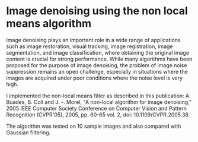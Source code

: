 # Image denoising using the non local means algorithm

Image denoising plays an important role in a wide range of applications such as image restoration, visual tracking, image registration, image segmentation, and image classification, where obtaining the original image content is crucial for strong performance. While many algorithms have been proposed for the purpose of image denoising, the problem of image noise suppression remains an open challenge, especially in situations where the images are acquired under poor conditions where the noise level is very high.

I implemented the non-local means filter as described in this publication: A. Buades, B. Coll and J. -. Morel, "A non-local algorithm for image denoising," 2005 IEEE Computer Society Conference on Computer Vision and Pattern Recognition (CVPR'05), 2005, pp. 60-65 vol. 2, doi: 10.1109/CVPR.2005.38.

The algorithm was tested on 10 sample images and also compared with Gaussian filtering. 
